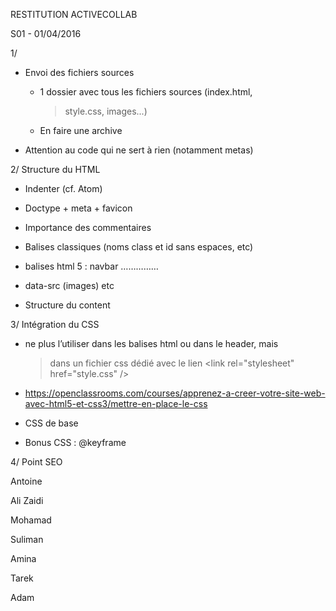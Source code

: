RESTITUTION ACTIVECOLLAB

S01 - 01/04/2016

1/

-   Envoi des fichiers sources

    -   1 dossier avec tous les fichiers sources (index.html,
        > style.css, images...)

    -   En faire une archive

-   Attention au code qui ne sert à rien (notamment metas)

2/ Structure du HTML

-   Indenter (cf. Atom)

-   Doctype + meta + favicon

-   Importance des commentaires

-   Balises classiques (noms class et id sans espaces, etc)

<!-- -->

-   balises html 5 : navbar ……………

-   data-src (images) etc

-   Structure du content

3/ Intégration du CSS

-   ne plus l’utiliser dans les balises html ou dans le header, mais
    > dans un fichier css dédié avec le lien &lt;link rel="stylesheet"
    > href="style.css" /&gt;

-   https://openclassrooms.com/courses/apprenez-a-creer-votre-site-web-avec-html5-et-css3/mettre-en-place-le-css

<!-- -->

-   CSS de base

-   Bonus CSS : @keyframe

4/ Point SEO

Antoine

Ali Zaidi

Mohamad

Suliman

Amina

Tarek

Adam
